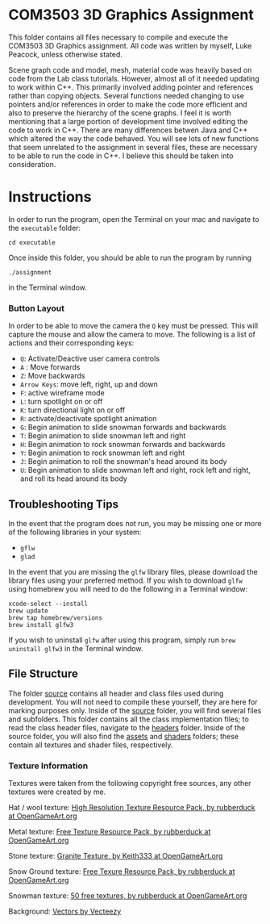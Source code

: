 # COM3503 3D Graphics Assignment
This folder contains all files necessary to compile and execute the COM3503 3D Graphics assignment. All code was written by myself, Luke Peacock, unless otherwise stated.

Scene graph code and model, mesh, material code was heavily based on code from the Lab class tutorials. However, almost all of it needed updating to work within C++. This primarily involved adding pointer and references rather than copying objects. Several functions needed changing to use pointers and/or references in order to make the code more efficient and also to preserve the hierarchy of the scene graphs. I feel it is worth mentioning that a large portion of development time involved editing the code to work in C++. There are many differences betwen Java and C++ which altered the way the code behaved. You will see lots of new functions that seem unrelated to the assignment in several files, these are necessary to be able to run the code in C++. I believe this should be taken into consideration.

# Instructions 
In order to run the program, open the Terminal on your mac and navigate to the `executable` folder:

`cd executable`

Once inside this folder, you should be able to run the program by running 

`./assignment` 

in the Terminal window.


### Button Layout 
In order to be able to move the camera the `Q` key must be pressed. This will capture the mouse and allow the camera to move. The following is a list of actions and their corresponding keys:


- `Q`: Activate/Deactive user camera controls
- `A` : Move forwards
- `Z`: Move backwards
- `Arrow Keys`: move left, right, up and down
- `F`: active wireframe mode 
- `L`: turn spotlight on or off
- `K`: turn directional light on or off
- `R`: activate/deactivate spotlight animation
- `G`: Begin animation to slide snowman forwards and backwards
- `T`: Begin animation to slide snowman left and right
- `H`: Begin animation to rock snowman forwards and backwards
- `Y`: Begin animation to rock snowman left and right 
- `J`: Begin animation to roll the snowman's head around its body
- `U`: Begin animation to slide snowman left and right, rock  left and right, and roll its head around its body



## Troubleshooting Tips
 In the event that the program does not run, you may be missing one or more of the following libraries in your system:

- `gflw`
- `glad`


In the event that you are missing the `glfw` library files, please download the library files using your preferred method. If you wish to download `glfw` using homebrew you will need to do the following in a Terminal window:
```
xcode-select --install
brew update
brew tap homebrew/versions
brew install glfw3
```

If you wish to uninstall `glfw` after using this program, simply run `brew uninstall glfw3` in the Terminal window.

## File Structure
The folder [source](source) contains all header and class files used during development. You will not need to compile these yourself, they are here for marking purposes only. Inside of the [source](source) folder, you will find several files and subfolders. This folder contains all the class implementation files; to read the class header files, navigate to the [headers](source/headers) folder. Inside of the source folder, you will also find the [assets](source/assets) and [shaders](source/shaders) folders; these contain all textures and shader files, respectively.

### Texture Information
Textures were taken from the following copyright free sources, any other textures were created by me.

Hat / wool texture:
[High Resolution Texture Resource Pack, by rubberduck at OpenGameArt.org](https://opengameart.org/content/huge-texture-resource-pack-part-1)

Metal texture:
[Free Texture Resource Pack, by rubberduck at OpenGameArt.org](https://opengameart.org/content/free-texture-resource-pack-metal-and-other)

Stone texture: 
[Granite Texture, by Keith333 at OpenGameArt.org](https://opengameart.org/content/granite-texture-gray-and-white-seamless-texture-with-normalmap-0)

Snow Ground texture: 
[Free Texure Resource Pack, by rubberduck at OpenGameArt.org](https://opengameart.org/content/free-texture-resource-pack-wood-structure-walls-and-textile)

Snowman texture:
[50 free textures, by rubberduck at OpenGameArt.org](https://opengameart.org/content/50-free-textures-3)

Background:
[Vectors by Vecteezy](https://www.vecteezy.com/vector-art/430450-seamless-background-with-trees-and-snow)

